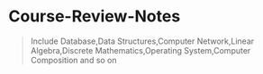 # Course-Review-Notes
> Include Database,Data Structures,Computer Network,Linear Algebra,Discrete Mathematics,Operating System,Computer Composition and so on
